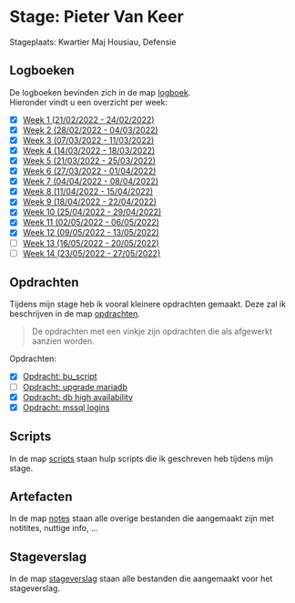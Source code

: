 # Stage: Pieter Van Keer

Stageplaats: Kwartier Maj Housiau, Defensie

## Logboeken

De logboeken bevinden zich in de map [logboek](logboek/).  
Hieronder vindt u een overzicht per week:

- [x] [Week 1 (21/02/2022 - 24/02/2022)](logboek/week1.md)
- [x] [Week 2 (28/02/2022 - 04/03/2022)](logboek/week2.md)
- [x] [Week 3 (07/03/2022 - 11/03/2022)](logboek/week3.md)
- [x] [Week 4 (14/03/2022 - 18/03/2022)](logboek/week4.md)
- [x] [Week 5 (21/03/2022 - 25/03/2022)](logboek/week5.md)
- [x] [Week 6 (27/03/2022 - 01/04/2022)](logboek/week6.md)
- [x] [Week 7 (04/04/2022 - 08/04/2022)](logboek/week7.md)
- [x] [Week 8 (11/04/2022 - 15/04/2022)](logboek/week8.md)
- [x] [Week 9 (18/04/2022 - 22/04/2022)](logboek/week9.md)
- [x] [Week 10 (25/04/2022 - 29/04/2022)](logboek/week10.md)
- [x] [Week 11 (02/05/2022 - 06/05/2022)](logboek/week11.md)
- [x] [Week 12 (09/05/2022 - 13/05/2022)](logboek/week12.md)
- [ ] [Week 13 (16/05/2022 - 20/05/2022)](logboek/week13.md)
- [ ] [Week 14 (23/05/2022 - 27/05/2022)](logboek/week14.md)

## Opdrachten

Tijdens mijn stage heb ik vooral kleinere opdrachten gemaakt. Deze zal ik beschrijven in de map [opdrachten](opdrachten/).

> De opdrachten met een vinkje zijn opdrachten die als afgewerkt aanzien worden.

Opdrachten:

- [x] [Opdracht: bu_script](opdrachten/opdracht-buscript.md)
- [ ] [Opdracht: upgrade mariadb](opdrachten/opdracht-upgrade-mariadb.md)
- [x] [Opdracht: db high availability](opdrachten/opdracht-db-high_availability.md)
- [x] [Opdracht: mssql logins](opdrachten/opdracht-mssql.md)

## Scripts

In de map [scripts](scripts/) staan hulp scripts die ik geschreven heb tijdens mijn stage.

## Artefacten

In de map [notes](notes/) staan alle overige bestanden die aangemaakt zijn met notitites, nuttige info, ...

## Stageverslag

In de map [stageverslag](stageverslag/) staan alle bestanden die aangemaakt voor het stageverslag.
